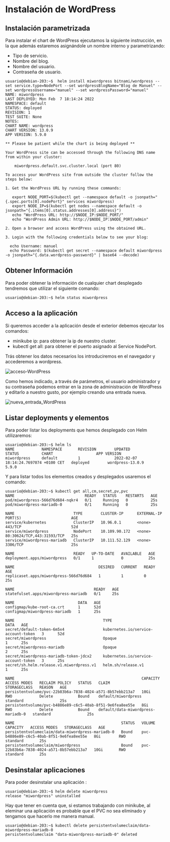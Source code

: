 #  Instalación de WordPress

## Instalación parametrizada

Para instalar el chart de WordPress ejecutamos la siguiente instrucción, en la que además estaremos asignándole un nombre interno y parametrizando:
 - Tipo de servicio.
 - Nombre del blog.
 - Nombre del usuario.
 - Contraseña de usuario.

~~~
usuario@debian-203:~$  helm install miwordpress bitnami/wordpress --set service.type=NodePort --set wordpressBlogName="Blog de Manuel" --set wordpressUsername="manuel" --set wordpressPassword="manuel"
NAME: miwordpress
LAST DEPLOYED: Mon Feb  7 18:14:24 2022
NAMESPACE: default
STATUS: deployed
REVISION: 1
TEST SUITE: None
NOTES:
CHART NAME: wordpress
CHART VERSION: 13.0.9
APP VERSION: 5.9.0

** Please be patient while the chart is being deployed **

Your WordPress site can be accessed through the following DNS name from within your cluster:

    miwordpress.default.svc.cluster.local (port 80)

To access your WordPress site from outside the cluster follow the steps below:

1. Get the WordPress URL by running these commands:

   export NODE_PORT=$(kubectl get --namespace default -o jsonpath="{.spec.ports[0].nodePort}" services miwordpress)
   export NODE_IP=$(kubectl get nodes --namespace default -o jsonpath="{.items[0].status.addresses[0].address}")
   echo "WordPress URL: http://$NODE_IP:$NODE_PORT/"
   echo "WordPress Admin URL: http://$NODE_IP:$NODE_PORT/admin"

2. Open a browser and access WordPress using the obtained URL.

3. Login with the following credentials below to see your blog:

  echo Username: manuel
  echo Password: $(kubectl get secret --namespace default miwordpress -o jsonpath="{.data.wordpress-password}" | base64 --decode)
~~~


## Obtener Información

Para poder obtener la información de cualquier chart desplegado tendremos que utilizar el siguiente comando:

~~~
usuario@debian-203:~$ helm status miwordpress
~~~


## Acceso a la aplicación

Si queremos acceder a la aplicación desde el exterior debemos ejecutar los comandos:
- minikube ip:  para obtener la ip de nuestro cluster.
- kubectl get all:  para obtener el puerto asignado al Service NodePort.

Trás obtener los datos necesarios los introduciremos en el navegador y accederemos a wordpress.

![acceso-WordPress](https://github.com/Mbonillac/Helm/blob/main/img/wordpress.png?raw=true)


Como hemos indicado, a través de parámetros, el usuario administrador y su contraseña podemos entrar en la zona de administración de WordPress y editarlo a nuestro gusto, por ejemplo creando una entrada nueva.

![nueva_entrada_WordPress](https://github.com/Mbonillac/Helm/blob/main/img/nueva_entrada_wordpress.png?raw=true)  

## Listar deployments y elementos
Para poder listar los deployments que hemos desplegado con Helm utilizaremos:
~~~
usuario@debian-203:~$ helm ls
NAME            NAMESPACE       REVISION        UPDATED                                 STATUS          CHART                   APP VERSION
miwordpress     default         1               2022-02-07 18:14:24.7697074 +0100 CET   deployed        wordpress-13.0.9        5.9.0 
~~~

Y para listar todos los elementos creados y desplegados usaremos el comando:
~~~
usuario@debian-203:~$ kubectl get all,cm,secret,pv,pvc
NAME                               READY   STATUS    RESTARTS   AGE
pod/miwordpress-566d76d684-nqkr4   0/1     Running   0          25s
pod/miwordpress-mariadb-0          0/1     Running   0          25s

NAME                          TYPE        CLUSTER-IP      EXTERNAL-IP   PORT(S)                      AGE
service/kubernetes            ClusterIP   10.96.0.1       <none>        443/TCP                      52d
service/miwordpress           NodePort    10.109.90.172   <none>        80:30624/TCP,443:31593/TCP   25s
service/miwordpress-mariadb   ClusterIP   10.111.52.129   <none>        3306/TCP                     25s

NAME                          READY   UP-TO-DATE   AVAILABLE   AGE
deployment.apps/miwordpress   0/1     1            0           25s

NAME                                     DESIRED   CURRENT   READY   AGE
replicaset.apps/miwordpress-566d76d684   1         1         0       25s

NAME                                   READY   AGE
statefulset.apps/miwordpress-mariadb   0/1     25s

NAME                            DATA   AGE
configmap/kube-root-ca.crt      1      52d
configmap/miwordpress-mariadb   1      25s

NAME                                       TYPE                                  DATA   AGE
secret/default-token-6m5x4                 kubernetes.io/service-account-token   3      52d
secret/miwordpress                         Opaque                                1      25s
secret/miwordpress-mariadb                 Opaque                                2      25s
secret/miwordpress-mariadb-token-jdcx2     kubernetes.io/service-account-token   3      25s
secret/sh.helm.release.v1.miwordpress.v1   helm.sh/release.v1                    1      25s

NAME                                                        CAPACITY   ACCESS MODES   RECLAIM POLICY   STATUS   CLAIM                                STORAGECLASS   REASON   AGE
persistentvolume/pvc-22b83b6a-7838-4024-a571-8b57ebb213a7   10Gi       RWO            Delete           Bound    default/miwordpress                  standard                25s
persistentvolume/pvc-b4886e89-c6c5-40ab-8f51-9e6fea8ee55e   8Gi        RWO            Delete           Bound    default/data-miwordpress-mariadb-0   standard                25s

NAME                                               STATUS   VOLUME                                     CAPACITY   ACCESS MODES   STORAGECLASS   AGE
persistentvolumeclaim/data-miwordpress-mariadb-0   Bound    pvc-b4886e89-c6c5-40ab-8f51-9e6fea8ee55e   8Gi        RWO            standard       25s
persistentvolumeclaim/miwordpress                  Bound    pvc-22b83b6a-7838-4024-a571-8b57ebb213a7   10Gi       RWO            standard       25s
~~~
## Desinstalar aplicaciones

Para poder desinstalar una aplicación :
~~~
usuario@debian-203:~$ helm delete miwordpress
release "miwordpress" uninstalled
~~~
Hay que tener en cuenta que, si estamos trabajando con minikube, al eleminar una aplicación es probable que el PVC no sea eliminado y tengamos que hacerlo me manera manual.
~~~
usuario@debian-203:~$ kubectl delete persistentvolumeclaim/data-miwordpress-mariadb-0
persistentvolumeclaim "data-miwordpress-mariadb-0" deleted
~~~